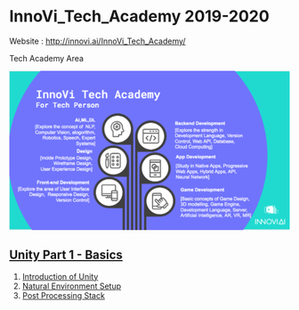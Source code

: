 # InnoVi_Tech_Academy 2019-2020

Website : http://innovi.ai/InnoVi_Tech_Academy/

Tech Academy Area

![Image description](https://github.com/innoviai/InnoVi_Tech_Academy/blob/master/image/TechAcademy_Area.png)

## [Unity Part 1 - Basics](./Homeworks/C%23%20Part%201)

  1. [Introduction of Unity ](./Unity3d%20Game%20Engine%20Interface/Lesson%2001%20-%20Introduction.pdf)
  2. [Natural Environment Setup](./Unity3d%20Game%20Engine%20Interface/Lesson%2002%20-%20Natural%20Environment%20Setup.pdf)
  3. [Post Processing Stack](./Unity3d%20Game%20Engine%20Interface/Lab%202a%20-%20Post%20Processing%20Stack.pdf)
